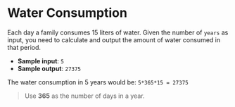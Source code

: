 # Water Consumption

Each day a family consumes 15 liters of water. Given the number of `years` as input, you need to calculate and output the amount of water consumed in that period.

- **Sample input**: `5`
- **Sample output**: `27375`

The water consumption in 5 years would be: `5*365*15 = 27375`

>Use **365** as the number of days in a year.